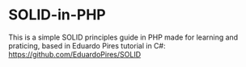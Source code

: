 # SOLID-in-PHP
This is a simple SOLID principles guide in PHP made for learning and praticing, based in Eduardo Pires tutorial in C#: https://github.com/EduardoPires/SOLID 
